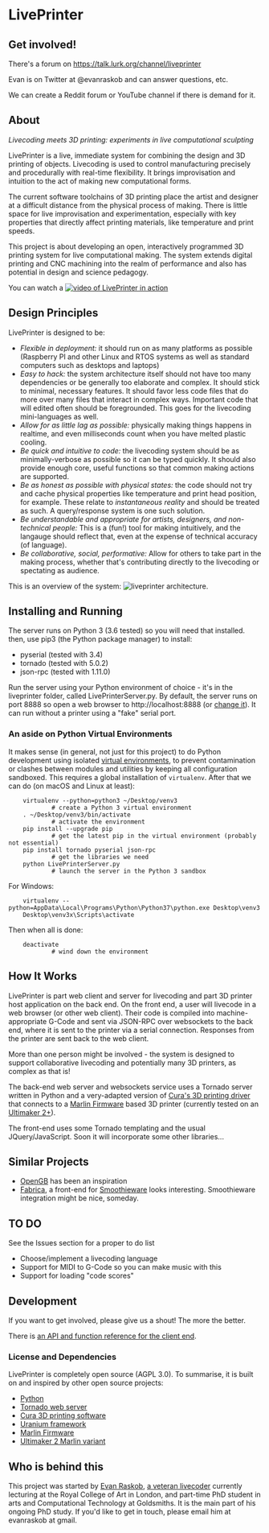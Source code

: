 # LivePrinter

## Get involved!

There's a forum on https://talk.lurk.org/channel/liveprinter

Evan is on Twitter at @evanraskob and can answer questions, etc.

We can create a Reddit forum or YouTube channel if there is demand for it.

## About

*Livecoding meets 3D printing: experiments in live computational sculpting*

LivePrinter is a live, immediate system for combining the design and 3D printing of objects. Livecoding is used to control manufacturing precisely and procedurally with real-time flexibility. It brings improvisation and intuition to the act of making new computational forms.

The current software toolchains of 3D printing place the artist and designer at a difficult distance from the physical process of making.  There is little space for live improvisation and experimentation, especially with key properties that directly affect printing materials, like temperature and print speeds.

This project is about developing an open, interactively programmed 3D printing system for live computational making. The system extends digital printing and CNC machining into the realm of performance and also has potential in design and science pedagogy. 

You can watch a
[![video of LivePrinter in action](https://img.youtube.com/vi/JJcg6MGmrDM/0.jpg)](https://www.youtube.com/watch?v=JJcg6MGmrDM&list=PLuA35183Y-6-GB69A7t3pcTRx6nrI7QxO&t=0s&index=2)

## Design Principles
LivePrinter is designed to be:

  - *Flexible in deployment:* it should run on as many platforms as possible (Raspberry PI and other Linux and RTOS systems as well as standard computers such as desktops and laptops)
  - *Easy to hack:* the system architecture itself should not have too many dependencies or be generally too elaborate and complex.  It should stick to minimal, necessary features. It should favor less code files that do more over many files that interact in complex ways.  Important code that will edited often should be foregrounded.  This goes for the livecoding mini-languages as well.
  - *Allow for as little lag as possible:* physically making things happens in realtime, and even milliseconds count when you have melted plastic cooling.
  - *Be quick and intuitive to code:* the livecoding system should be as minimally-verbose as possible so it can be typed quickly. It should also provide enough core, useful functions so that common making actions are supported.
  - *Be as honest as possible with physical states:* the code should not try and cache physical properties like temperature and print head position, for example.  These relate to _instantaneous reality_ and should be treated as such.  A query/response system is one such solution.  
  - *Be understandable and appropriate for artists, designers, and non-technical people:* This is a (fun!) tool for making intuitively, and the langauge should reflect that, even at the expense of technical accuracy (of language).
  - *Be collaborative, social, performative:* Allow for others to take part in the making process, whether that's contributing directly to the livecoding or spectating as audience. 
 
 This is an overview of the system:
![liveprinter architecture](https://pixelpusher.github.io/liveprinter/docs/diagrams/LivePrinter-Architecture.png "liveprinter system overview diagram").

## Installing and Running

The server runs on Python 3 (3.6 tested) so you will need that installed.  then, use pip3 (the Python package manager) to install:

* pyserial (tested with 3.4)
* tornado (tested with 5.0.2)
* json-rpc (tested with 1.11.0)

Run the server using your Python environment of choice - it's in the liveprinter folder, called LivePrinterServer.py.  By default, the server runs on port 8888 so open a web browser to http://localhost:8888 (or [change it](https://github.com/pixelpusher/liveprinter/blob/master/liveprinter/LivePrinterServer.py#L28)).  It can run without a printer using a "fake" serial port.

### An aside on Python Virtual Environments

It makes sense (in general, not just for this project) to do Python development using isolated [virtual environments](https://virtualenv.pypa.io/en/stable/), to prevent contamination or clashes between modules and utilities by keeping all configuration sandboxed. This requires a global installation of `virtualenv`. After that we can do (on macOS and Linux at least):

        virtualenv --python=python3 ~/Desktop/venv3
                # create a Python 3 virtual environment
        . ~/Desktop/venv3/bin/activate
                # activate the environment
        pip install --upgrade pip
                # get the latest pip in the virtual environment (probably not essential)
        pip install tornado pyserial json-rpc
                # get the libraries we need
        python LivePrinterServer.py
                # launch the server in the Python 3 sandbox
                
For Windows:

        virtualenv --python=AppData\Local\Programs\Python\Python37\python.exe Desktop\venv3
        Desktop\venv3x\Scripts\activate

Then when all is done:

        deactivate
                # wind down the environment

## How It Works

LivePrinter is part web client and server for livecoding and part 3D printer host application on the back end.  On the front end, a user will livecode in a web browser (or other web client).  Their code is compiled into machine-appropriate G-Code and sent via JSON-RPC over websockets to the back end, where it is sent to the printer via a serial connection.  Responses from the printer are sent back to the web client.  

More than one person might be involved - the system is designed to support collaborative livecoding and potentially many 3D printers, as complex as that is!

The back-end web server and websockets service uses a Tornado server written in Python and a very-adapted version of [Cura's 3D printing driver](https://github.com/Ultimaker/Cura/tree/master/plugins/USBPrinting) that connects to a [Marlin Firmware](https://github.com/MarlinFirmware/Marlin) based 3D printer (currently tested on an [Ultimaker 2+](https://github.com/Ultimaker/Ultimaker2Marlin)). 

The front-end uses some Tornado templating and the usual JQuery/JavaScript.  Soon it will incorporate some other libraries...

## Similar Projects
* [OpenGB](https://github.com/amorphitec/opengb) has been an inspiration
* [Fabrica](https://github.com/arthurwolf/fabrica), a front-end for [Smoothieware](https://github.com/Smoothieware/Smoothieware) looks interesting.  Smoothieware integration might be nice, someday.

## TO DO

See the Issues section for a proper to do list

* Choose/implement a livecoding language
* Support for MIDI to G-Code so you can make music with this
* Support for loading "code scores"

## Development
If you want to get involved, please give us a shout!  The more the better.

There is [an API and function reference for the client end](https://pixelpusher.github.io/liveprinter/docs/).


### License and Dependencies
LivePrinter is completely open source (AGPL 3.0). To summarise, it is built on and inspired by other open source projects:
* [Python](http://python.org)
* [Tornado web server](https://github.com/tornadoweb/tornado/)
* [Cura 3D printing software](https://github.com/Ultimaker/Cura/)
* [Uranium framework](https://github.com/Ultimaker/Uranium)
* [Marlin Firmware](https://github.com/MarlinFirmware/Marlin)
* [Ultimaker 2 Marlin variant](https://github.com/Ultimaker/Ultimaker2Marlin)

## Who is behind this
This project was started by [Evan Raskob](http://pixelist.info), [a veteran livecoder](https://www.youtube.com/playlist?list=PLuA35183Y-6-kdqw70KCm4knSm4lvvicu) currently lecturing at the Royal College of Art in London, and part-time PhD student in arts and Computational Technology at Goldsmiths.  It is the main part of his ongoing PhD study.  If you'd like to get in touch, please email him at evanraskob at gmail. 


